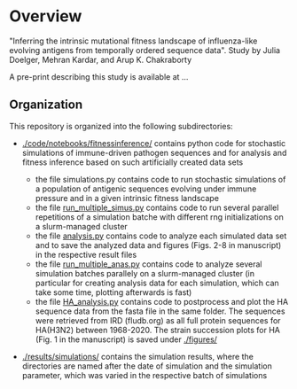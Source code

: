 # Overview

"Inferring the intrinsic mutational fitness landscape of influenza-like evolving antigens from temporally ordered sequence data".
Study by Julia Doelger, Mehran Kardar, and Arup K. Chakraborty

A pre-print describing this study is available at ...

## Organization

This repository is organized into the following subdirectories:

- [./code/notebooks/fitnessinference/](./code/notebooks/fitnessinference/) contains python code for stochastic simulations of immune-driven pathogen sequences and for analysis and fitness inference based on such artificially created data sets
    - the file simulations.py contains code to run stochastic simulations of a population of antigenic sequences evolving under immune pressure and in a given intrinsic fitness landscape
    - the file [run_multiple_simus.py](./code/notebooks/fitnessinference/run_multiple_simus.py) contains code to run several parallel repetitions of a simulation batche with different rng initializations on a slurm-managed cluster
    - the file [analysis.py](./code/notebooks/fitnessinference/analysis.py) contains code to analyze each simulated data set and to save the analyzed data and figures (Figs. 2-8 in manuscript) in the respective result files
    - the file [run_multiple_anas.py](./code/notebooks/fitnessinference/analysis.py) contains code to analyze several simulation batches parallely on a slurm-managed cluster (in particular for creating analysis data for each simulation, which can take some time, plotting afterwards is fast)
    - the file [HA_analysis.py](./code/notebooks/fitnessinference) contains code to postprocess and plot the HA sequence data from the fasta file in the same folder. The sequences were retrieved from IRD (fludb.org) as all full protein sequences for HA(H3N2) between 1968-2020. The strain succession plots for HA (Fig. 1 in the manuscript) is saved under [./figures/](./figures/)

- [./results/simulations/](./results/simulations/) contains the simulation results, where the directories are named after the date of simulation and the simulation parameter, which was varied in the respective batch of simulations
